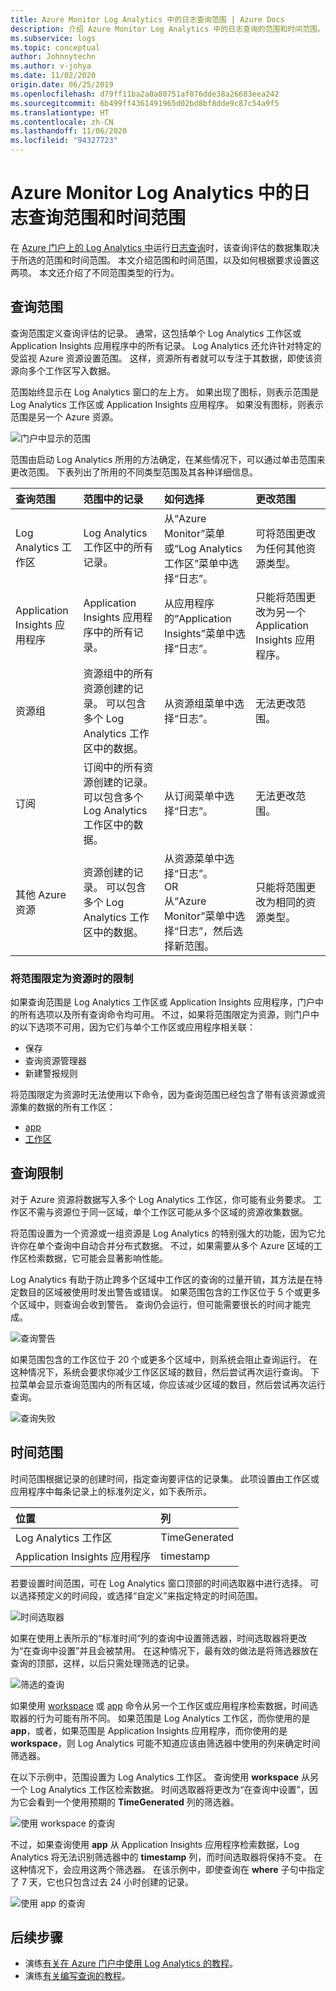 ```yaml
---
title: Azure Monitor Log Analytics 中的日志查询范围 | Azure Docs
description: 介绍 Azure Monitor Log Analytics 中的日志查询的范围和时间范围。
ms.subservice: logs
ms.topic: conceptual
author: Johnnytechn
ms.author: v-johya
ms.date: 11/02/2020
origin.date: 06/25/2019
ms.openlocfilehash: d79ff11ba2a0a80751af076dde38a26683eea242
ms.sourcegitcommit: 6b499ff4361491965d02bd8bf8dde9c87c54a9f5
ms.translationtype: HT
ms.contentlocale: zh-CN
ms.lasthandoff: 11/06/2020
ms.locfileid: "94327723"
---
```

# <a name="log-query-scope-and-time-range-in-azure-monitor-log-analytics"></a>Azure Monitor Log Analytics 中的日志查询范围和时间范围
在 [Azure 门户上的 Log Analytics 中](get-started-portal.md)运行[日志查询](log-query-overview.md)时，该查询评估的数据集取决于所选的范围和时间范围。 本文介绍范围和时间范围，以及如何根据要求设置这两项。 本文还介绍了不同范围类型的行为。


## <a name="query-scope"></a>查询范围
查询范围定义查询评估的记录。 通常，这包括单个 Log Analytics 工作区或 Application Insights 应用程序中的所有记录。 Log Analytics 还允许针对特定的受监视 Azure 资源设置范围。 这样，资源所有者就可以专注于其数据，即使该资源向多个工作区写入数据。

范围始终显示在 Log Analytics 窗口的左上方。 如果出现了图标，则表示范围是 Log Analytics 工作区或 Application Insights 应用程序。 如果没有图标，则表示范围是另一个 Azure 资源。

![门户中显示的范围](./media/scope/scope.png)

范围由启动 Log Analytics 所用的方法确定，在某些情况下，可以通过单击范围来更改范围。 下表列出了所用的不同类型范围及其各种详细信息。

<!--Not available in MC: workspace-based-->
| 查询范围 | 范围中的记录 | 如何选择 | 更改范围 |
|:---|:---|:---|:---|
| Log Analytics 工作区 | Log Analytics 工作区中的所有记录。 | 从“Azure Monitor”菜单或“Log Analytics 工作区”菜单中选择“日志”。    | 可将范围更改为任何其他资源类型。 |
| Application Insights 应用程序 | Application Insights 应用程序中的所有记录。 | 从应用程序的“Application Insights”菜单中选择“日志”。 | 只能将范围更改为另一个 Application Insights 应用程序。 |
| 资源组 | 资源组中的所有资源创建的记录。 可以包含多个 Log Analytics 工作区中的数据。 | 从资源组菜单中选择“日志”。 | 无法更改范围。|
| 订阅 | 订阅中的所有资源创建的记录。 可以包含多个 Log Analytics 工作区中的数据。 | 从订阅菜单中选择“日志”。   | 无法更改范围。 |
| 其他 Azure 资源 | 资源创建的记录。 可以包含多个 Log Analytics 工作区中的数据。  | 从资源菜单中选择“日志”。<br>OR<br>从“Azure Monitor”菜单中选择“日志”，然后选择新范围。  | 只能将范围更改为相同的资源类型。 |

### <a name="limitations-when-scoped-to-a-resource"></a>将范围限定为资源时的限制

如果查询范围是 Log Analytics 工作区或 Application Insights 应用程序，门户中的所有选项以及所有查询命令均可用。 不过，如果将范围限定为资源，则门户中的以下选项不可用，因为它们与单个工作区或应用程序相关联：

- 保存
- 查询资源管理器
- 新建警报规则

将范围限定为资源时无法使用以下命令，因为查询范围已经包含了带有该资源或资源集的数据的所有工作区：

- [app](app-expression.md)
- [工作区](workspace-expression.md)
 

## <a name="query-limits"></a>查询限制
对于 Azure 资源将数据写入多个 Log Analytics 工作区，你可能有业务要求。 工作区不需与资源位于同一区域，单个工作区可能从多个区域的资源收集数据。  

将范围设置为一个资源或一组资源是 Log Analytics 的特别强大的功能，因为它允许你在单个查询中自动合并分布式数据。 不过，如果需要从多个 Azure 区域的工作区检索数据，它可能会显著影响性能。

Log Analytics 有助于防止跨多个区域中工作区的查询的过量开销，其方法是在特定数目的区域被使用时发出警告或错误。 如果范围包含的工作区位于 5 个或更多个区域中，则查询会收到警告。 查询仍会运行，但可能需要很长的时间才能完成。

![查询警告](./media/scope/query-warning.png)

如果范围包含的工作区位于 20 个或更多个区域中，则系统会阻止查询运行。 在这种情况下，系统会要求你减少工作区区域的数目，然后尝试再次运行查询。 下拉菜单会显示查询范围内的所有区域，你应该减少区域的数目，然后尝试再次运行查询。

![查询失败](./media/scope/query-failed.png)


## <a name="time-range"></a>时间范围
时间范围根据记录的创建时间，指定查询要评估的记录集。 此项设置由工作区或应用程序中每条记录上的标准列定义，如下表所示。

| 位置 | 列 |
|:---|:---|
| Log Analytics 工作区          | TimeGenerated |
| Application Insights 应用程序 | timestamp     |

若要设置时间范围，可在 Log Analytics 窗口顶部的时间选取器中进行选择。  可以选择预定义的时间段，或选择“自定义”来指定特定的时间范围。

![时间选取器](./media/scope/time-picker.png)

如果在使用上表所示的“标准时间”列的查询中设置筛选器，时间选取器将更改为“在查询中设置”并且会被禁用。 在这种情况下，最有效的做法是将筛选器放在查询的顶部，这样，以后只需处理筛选的记录。

![筛选的查询](./media/scope/query-filtered.png)

如果使用 [workspace](workspace-expression.md) 或 [app](app-expression.md) 命令从另一个工作区或应用程序检索数据，时间选取器的行为可能有所不同。 如果范围是 Log Analytics 工作区，而你使用的是 **app**，或者，如果范围是 Application Insights 应用程序，而你使用的是 **workspace**，则 Log Analytics 可能不知道应该由筛选器中使用的列来确定时间筛选器。

在以下示例中，范围设置为 Log Analytics 工作区。  查询使用 **workspace** 从另一个 Log Analytics 工作区检索数据。 时间选取器将更改为“在查询中设置”，因为它会看到一个使用预期的 **TimeGenerated** 列的筛选器。

![使用 workspace 的查询](./media/scope/query-workspace.png)

不过，如果查询使用 **app** 从 Application Insights 应用程序检索数据，Log Analytics 将无法识别筛选器中的 **timestamp** 列，而时间选取器将保持不变。 在这种情况下，会应用这两个筛选器。 在该示例中，即使查询在 **where** 子句中指定了 7 天，它也只包含过去 24 小时创建的记录。

![使用 app 的查询](./media/scope/query-app.png)

## <a name="next-steps"></a>后续步骤

- 演练[有关在 Azure 门户中使用 Log Analytics 的教程](get-started-portal.md)。
- 演练[有关编写查询的教程](get-started-queries.md)。

